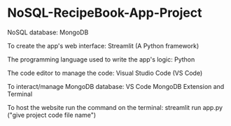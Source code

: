 # NoSQL-RecipeBook-App-Project

NoSQL database: MongoDB

To create the app's web interface: Streamlit (A Python framework)

The programming language used to write the app's logic: Python

The code editor to manage the code: Visual Studio Code (VS Code)

To interact/manage MongoDB database: VS Code MongoDB Extension and Terminal

To host the website run the command on the terminal: streamlit run app.py ("give project code file name")
